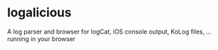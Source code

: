 # logalicious
A log parser and browser for logCat, iOS console output, KoLog files, ... running in your browser
